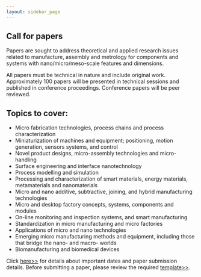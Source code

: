 ```yaml
---
layout: sidebar_page
---
```


## Call for papers

Papers are sought to address theoretical and applied research issues related to manufacture, assembly and metrology for components and systems with nano/micro/meso-scale features and dimensions.

All papers must be technical in nature and include original work. Approximately 100 papers will be presented in technical sessions and published in conference proceedings. Conference papers will be peer reviewed.

##  Topics to cover:

<ul>
    <li>Micro fabrication technologies, process chains and process characterization</li>
    <li>Miniaturization of machines and equipment; positioning, motion generation, sensors systems, and control</li>
    <li>Novel product designs, micro-assembly technologies and micro-handling</li>
    <li>Surface engineering and interface nanotechnology</li>
    <li>Process modelling and simulation</li>
    <li>Processing and characterization of smart materials, energy materials, metamaterials and nanomaterials</li>
    <li>Micro and nano additive, subtractive, joining, and hybrid manufacturing technologies</li>
    <li>Micro and desktop factory concepts, systems, components and modules</li>
    <li>On-line monitoring and inspection systems, and smart manufacturing</li>
    <li>Standardization in micro manufacturing and micro factories</li>
    <li>Applications of micro and nano technologies</li>
    <li>Emerging micro manufacturing methods and equipment, including those that bridge the nano- and macro- worlds</li>
    <li>Biomanufacturing and biomedical devices</li>
</ul>

Click [here>>](https://www.me.iitb.ac.in/~wcmnm/Call_for_papers.pdf) for details about important dates and paper submission details.
Before submitting a paper, please review the required [template>>](/4m-association/assets/images/files/WCMNM_paper_template.docx).